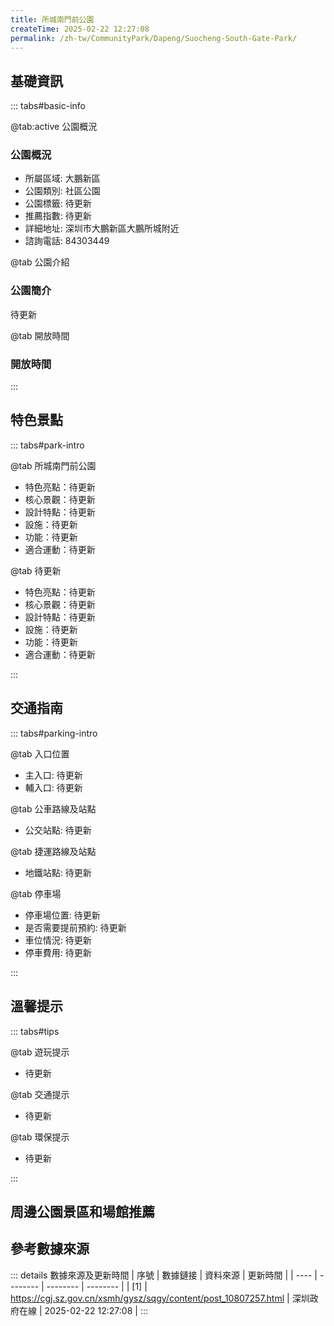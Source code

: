```yaml
---
title: 所城南門前公園
createTime: 2025-02-22 12:27:08
permalink: /zh-tw/CommunityPark/Dapeng/Suocheng-South-Gate-Park/
---
```



<script setup>
import ImageSwiper from '/.vuepress/theme/components/ImageSwiper.vue'
// 轮播图数据
const swiperItems = [
    {
                link: 'https://cgj.sz.gov.cn/img/4/4015/4015909/10807257.jpg',
                title: '所城南門前公園',
                description: '待更新...',
                author: '深圳政府在線',
                date: '2025/02/23'
                },
  {
                link: 'https://cgj.sz.gov.cn/img/4/4015/4015909/10807257.jpg',
                title: '所城南門前公園',
                description: '待更新...',
                author: '深圳政府在線',
                date: '2025/02/23'
                }
]
// 配置项
const swiperConfig = {
  height: 500,
  showInfo: true
}
</script>
<!-- 轮播图组件 -->
<ImageSwiper :items="swiperItems" :config="swiperConfig" />



## 基礎資訊

::: tabs#basic-info

@tab:active 公園概況
### 公園概況
- 所屬區域: 大鵬新區
- 公園類別: 社區公園
- 公園標籤: 待更新
- 推薦指數: 待更新
- 詳細地址: 深圳市大鵬新區大鵬所城附近
- 諮詢電話: 84303449

@tab 公園介紹
### 公園簡介
待更新

@tab 開放時間
### 開放時間


:::

## 特色景點

::: tabs#park-intro

@tab 所城南門前公園
<ImageCard
image="https://cgj.sz.gov.cn/img/4/4015/4015909/10807257.jpg"
    title="所城南門前公園"
    description="公園突顯「以人為本」的設計理念，以「生態之河」為主題，營造多樣化的城市河岸景觀序列，形成具有城市記憶特色底蘊的城市名片，打造具有生命律動的城市水岸親水環境。根據沿線河道的不同特點，將大沙河上游、中游、下游分別定位為「學院之道」「城市森林」「活力水岸」三大主題。建有健康跑道、自行車道、行人道、環保書吧、氮氣茶館、遇見茶舍、密林棧道、觀景平台、兒童遊樂區、森林舞台、濕地公園等主要設施及景點。"
    date=""
    author="深圳政府在線"
/>


- 特色亮點：待更新
- 核心景觀：待更新
- 設計特點：待更新
- 設施：待更新
- 功能：待更新
- 適合運動：待更新

@tab 待更新
<ImageCard
image="https://cgj.sz.gov.cn/img/4/4015/4015909/10807257.jpg"
    title="所城南門前公園"
    description="公園突顯「以人為本」的設計理念，以「生態之河」為主題，營造多樣化的城市河岸景觀序列，形成具有城市記憶特色底蘊的城市名片，打造具有生命律動的城市水岸親水環境。根據沿線河道的不同特點，將大沙河上游、中游、下游分別定位為「學院之道」「城市森林」「活力水岸」三大主題。建有健康跑道、自行車道、行人道、環保書吧、氮氣茶館、遇見茶舍、密林棧道、觀景平台、兒童遊樂區、森林舞台、濕地公園等主要設施及景點。"
    date=""
    author="深圳政府在線"
/>


- 特色亮點：待更新
- 核心景觀：待更新
- 設計特點：待更新
- 設施：待更新
- 功能：待更新
- 適合運動：待更新

:::

## 交通指南

::: tabs#parking-intro

@tab 入口位置
- 主入口: 待更新
- 輔入口: 待更新

@tab 公車路線及站點
- 公交站點: 待更新

@tab 捷運路線及站點
- 地鐵站點: 待更新

@tab 停車場
- 停車場位置: 待更新
- 是否需要提前預約: 待更新
- 車位情況: 待更新
- 停車費用: 待更新

:::

## 溫馨提示

::: tabs#tips

@tab 遊玩提示
- 待更新

@tab 交通提示
- 待更新

@tab 環保提示
- 待更新

:::

## 周邊公園景區和場館推薦

<CardGrid>
  <ImageCard
        image="https://cgj.sz.gov.cn/img/4/4016/4016194/10807637.jpg"
        title="甘坑新村公園"
        description="待更新"
        href="/zh-tw/CommunityPark/Longgang/Gankeng-New-Village-Park/"
        author="深圳政府在線"
        date="2025/01/02"
      />
      <ImageCard
        image="https://cgj.sz.gov.cn/img/4/4016/4016194/10807637.jpg"
        title="甘坑新村公園"
        description="待更新"
        href="/zh-tw/CommunityPark/Longgang/Gankeng-New-Village-Park/"
        author="深圳政府在線"
        date="2025/01/02"
      />
    </CardGrid>


## 參考數據來源

::: details 數據來源及更新時間
| 序號 | 數據鏈接 | 資料來源 | 更新時間 |
| ---- | -------- | -------- | -------- |
| [1] | https://cgj.sz.gov.cn/xsmh/gysz/sqgy/content/post_10807257.html | 深圳政府在線 | 2025-02-22 12:27:08 |
:::

